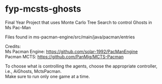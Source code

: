# fyp-mcsts-ghosts
Final Year Project that uses Monte Carlo Tree Search to control Ghosts in Ms Pac-Man  

Files found in ms-pacman-engine/src/main/java/pacman/entries  

Credits:  
Ms Pacman Engine: https://github.com/solar-1992/PacManEngine  
Pacman MCTS: https://github.com/PanMig/MCTS-Pacman

To choose what is controlling the agents, choose the appropriate controller, i.e., AiGhosts, MctsPacman.    
Make sure to run only one game at a time.
